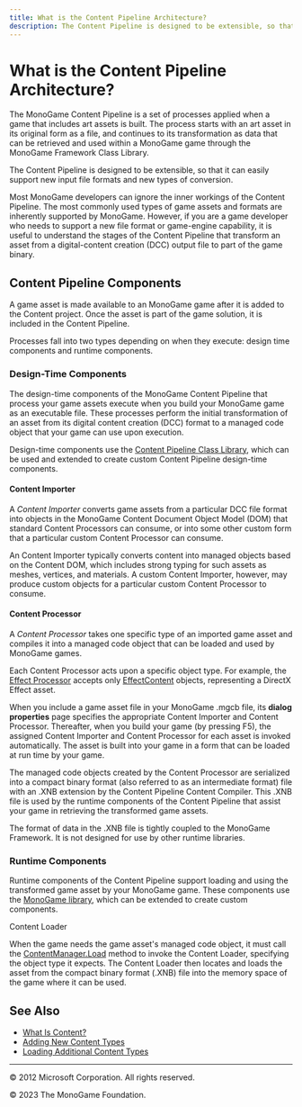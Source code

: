 ```yaml
---
title: What is the Content Pipeline Architecture?
description: The Content Pipeline is designed to be extensible, so that it can easily support new input file formats and new types of conversion.
---
```


# What is the Content Pipeline Architecture?

The MonoGame Content Pipeline is a set of processes applied when a game that includes art assets is built. The process starts with an art asset in its original form as a file, and continues to its transformation as data that can be retrieved and used within a MonoGame game through the MonoGame Framework Class Library.

The Content Pipeline is designed to be extensible, so that it can easily support new input file formats and new types of conversion.

Most MonoGame developers can ignore the inner workings of the Content Pipeline. The most commonly used types of game assets and formats are inherently supported by MonoGame. However, if you are a game developer who needs to support a new file format or game-engine capability, it is useful to understand the stages of the Content Pipeline that transform an asset from a digital-content creation (DCC) output file to part of the game binary.

## Content Pipeline Components

A game asset is made available to an MonoGame game after it is added to the Content project. Once the asset is part of the game solution, it is included in the Content Pipeline.

Processes fall into two types depending on when they execute: design time components and runtime components.

### Design-Time Components

The design-time components of the MonoGame Content Pipeline that process your game assets execute when you build your MonoGame game as an executable file. These processes perform the initial transformation of an asset from its digital content creation (DCC) format to a managed code object that your game can use upon execution.

Design-time components use the [Content Pipeline Class Library](CP_Class_Library.md), which can be used and extended to create custom Content Pipeline design-time components.

#### Content Importer

A _Content Importer_ converts game assets from a particular DCC file format into objects in the MonoGame Content Document Object Model (DOM) that standard Content Processors can consume, or into some other custom form that a particular custom Content Processor can consume.

An Content Importer typically converts content into managed objects based on the Content DOM, which includes strong typing for such assets as meshes, vertices, and materials. A custom Content Importer, however, may produce custom objects for a particular custom Content Processor to consume.

#### Content Processor

A _Content Processor_ takes one specific type of an imported game asset and compiles it into a managed code object that can be loaded and used by MonoGame games.

Each Content Processor acts upon a specific object type. For example, the [Effect Processor](CP_StdImpsProcs.md#Processors) accepts only [EffectContent](xref:Microsoft.Xna.Framework.Content.Pipeline.Graphics.EffectContent) objects, representing a DirectX Effect asset.

When you include a game asset file in your MonoGame .mgcb file, its **dialog properties** page specifies the appropriate Content Importer and Content Processor. Thereafter, when you build your game (by pressing F5), the assigned Content Importer and Content Processor for each asset is invoked automatically. The asset is built into your game in a form that can be loaded at run time by your game.

The managed code objects created by the Content Processor are serialized into a compact binary format (also referred to as an intermediate format) file with an .XNB extension by the Content Pipeline Content Compiler. This .XNB file is used by the runtime components of the Content Pipeline that assist your game in retrieving the transformed game assets.

The format of data in the .XNB file is tightly coupled to the MonoGame Framework. It is not designed for use by other runtime libraries.

### Runtime Components

Runtime components of the Content Pipeline support loading and using the transformed game asset by your MonoGame game. These components use the [MonoGame library](../../whatis/WhatIs_MonoGame_Class_Library.md), which can be extended to create custom components.

Content Loader

When the game needs the game asset's managed code object, it must call the [ContentManager.Load](xref:Microsoft.Xna.Framework.Content.ContentManager) method to invoke the Content Loader, specifying the object type it expects. The Content Loader then locates and loads the asset from the compact binary format (.XNB) file into the memory space of the game where it can be used.

## See Also

- [What Is Content?](CP_Overview.md)
- [Adding New Content Types](CP_Content_Advanced.md)
- [Loading Additional Content Types](CP_Customizing.md)

---

© 2012 Microsoft Corporation. All rights reserved.

© 2023 The MonoGame Foundation.
